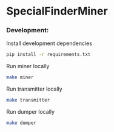# SpecialFinderMiner

### Development:

Install development dependencies
```bash
pip install -r requirements.txt
```

Run miner locally
```bash
make miner
```

Run transmitter locally
```bash
make transmitter
```

Run dumper locally
```bash
make dumper
```
